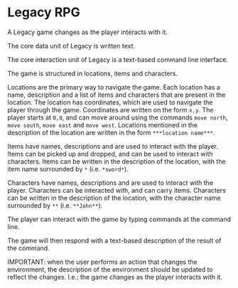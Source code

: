 # Legacy RPG

A Legacy game changes as the player interacts with it.

The core data unit of Legacy is written text.

The core interaction unit of Legacy is a text-based command line interface.

The game is structured in locations, items and characters. 

Locations are the primary way to navigate the game. Each location has a name, description and a list of items and characters that are present in the location. The location has coordinates, which are used to navigate the player through the game. Coordinates are written on the form `x,y`. The player starts at `0,0`, and can move around using the commands `move north`, `move south`, `move east` and `move west`. Locations mentioned in the description of the location are written in the form `***location name***`.

Items have names, descriptions and are used to interact with the player. Items can be picked up and dropped, and can be used to interact with characters. Items can be written in the description of the location, with the item name surrounded by `*` (i.e. `*sword*`).

Characters have names, descriptions and are used to interact with the player. Characters can be interacted with, and can carry items. Characters can be written in the description of the location, with the character name surrounded by `**` (i.e. `**John**`).

The player can interact with the game by typing commands at the command line.

The game will then respond with a text-based description of the result of the command.

IMPORTANT: when the user performs an action that changes the environment, the description of the environment should be updated to reflect the changes. I.e.: the game changes as the player interacts with it.
